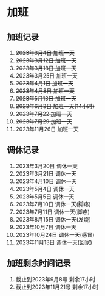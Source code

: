 # 加班

## 加班记录

1. ~~2023年3月4日 加班一天~~
2. ~~2023年3月12日 加班一天~~
3. ~~2023年3月18日 加班一天~~
4. ~~2023年3月25日 加班一天~~
5. ~~2023年4月1日 加班一天~~
6. ~~2023年4月8日 加班一天~~
7. ~~2023年5月13日 加班一天~~
8. ~~2023年6月3日 加班一天(14小时)~~
9. ~~2023年7月22 加班一天~~
10. ~~2023年7月29 加班一天~~
11. 2023年11月26日 加班一天

## 调休记录

1. 2023年3月20日 调休一天
2. 2023年3月21日 调休一天
3. 2023年4月10日 调休一天
4. 2023年5月4日 调休一天
5. 2023年5月5日 调休一天
6. 2023年7月10日 调休一天(脚疼)
7. 2023年7月11日 调休一天(脚疼)
8. 2023年8月15日 调休一天(发烧)
9. 2023年10月7日 调休一天
10. 2023年10月24日 调休一天(感冒)
11. 2023年11月13日 调休一天(回家)

## 加班剩余时间记录

1. 截止到2023年9月8号 剩余17小时
2. 截止到2023年11月21号 剩余17小时
